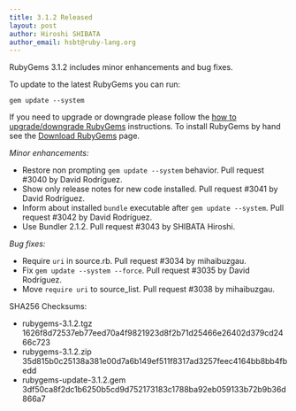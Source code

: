 ```yaml
---
title: 3.1.2 Released
layout: post
author: Hiroshi SHIBATA
author_email: hsbt@ruby-lang.org
---
```


RubyGems 3.1.2 includes minor enhancements and bug fixes.

To update to the latest RubyGems you can run:

    gem update --system

If you need to upgrade or downgrade please follow the [how to upgrade/downgrade
RubyGems][upgrading] instructions.  To install RubyGems by hand see the
[Download RubyGems][download] page.

_Minor enhancements:_

* Restore non prompting `gem update --system` behavior. Pull request #3040 by David Rodríguez.
* Show only release notes for new code installed. Pull request #3041 by David Rodríguez.
* Inform about installed `bundle` executable after `gem update --system`. Pull request #3042 by David Rodríguez.
* Use Bundler 2.1.2. Pull request #3043 by SHIBATA Hiroshi.

_Bug fixes:_

* Require `uri` in source.rb. Pull request #3034 by mihaibuzgau.
* Fix `gem update --system --force`. Pull request #3035 by David Rodríguez.
* Move `require uri` to source_list. Pull request #3038 by mihaibuzgau.


SHA256 Checksums:

* rubygems-3.1.2.tgz  
  1626f8d72537eb77eed70a4f9821923d8f2b71d25466e26402d379cd2466c723
* rubygems-3.1.2.zip  
  35d815b0c25138a381e00d7a6b149ef511f8317ad3257feec4164bb8bb4fbedd
* rubygems-update-3.1.2.gem  
  3df50ca8f2dc1b6250b5cd9d752173183c1788ba92eb059133b72b9b36d866a7


[download]: http://rubygems.org/pages/download
[upgrading]: http://docs.seattlerb.org/rubygems/UPGRADING_rdoc.html

